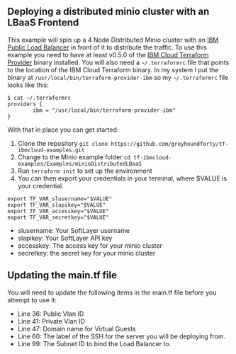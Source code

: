 ## Deploying a distributed minio cluster with an LBaaS Frontend

This example will spin up a 4 Node Distributed Minio cluster with an [IBM Public Load Balancer](https://console.bluemix.net/docs/infrastructure/loadbalancer-service/about.html#about) in front of it to distribute the traffic. To use this example you need to have at least v0.5.0 of the [IBM Cloud Terraform Provider](https://github.com/IBM-Bluemix/terraform-provider-ibm/releases) binary installed. You will also need a `~/.terraformrc` file that points to the location of the IBM Cloud Terraform binary. In my system I put the binary at `/usr/local/bin/terraform-provider-ibm` so my `~/.terraformrc` file looks like this:

```
$ cat ~/.terraformrc
providers {
        ibm = "/usr/local/bin/terraform-provider-ibm"
}
```
With that in place you can get started:

1. Clone the repository `git clone https://github.com/greyhoundforty/tf-ibmcloud-examples.git`
2. Change to the Minio example folder `cd tf-ibmcloud-examples/Examples/minioDistributedLBaaS`
3. Run `terraform init` to set up the environment
4. You can then export your credentials in your terminal, where $VALUE is your credential.

```
export TF_VAR_slusername="$VALUE"
export TF_VAR_slapikey="$VALUE"
export TF_VAR_accesskey="$VALUE"
export TF_VAR_secretkey="$VALUE"
```
- slusername: Your SoftLayer username
- slapikey: Your SoftLayer API key
- accesskey: The access key for your minio cluster
- secretkey: the secret key for your minio cluster

## Updating the main.tf file

You will need to update the following items in the main.tf file before you attempt to use it:

- Line 36: Public Vlan ID
- Line 41: Private Vlan ID
- Line 47: Domain name for Virtual Guests
- Line 60: The label of the SSH for the server you will be deploying from.
- Line 99: The Subnet ID to bind the Load Balancer to.
